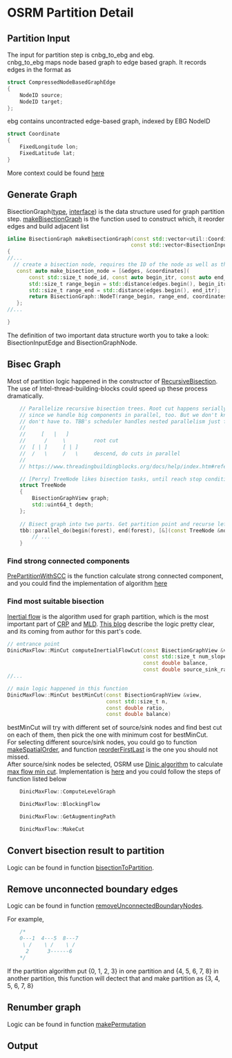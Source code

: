 # OSRM Partition Detail

## Partition Input
The input for partition step is cnbg_to_ebg and ebg. <br/>
cnbg_to_ebg maps node based graph to edge based graph.  It records edges in the format as
```C++
struct CompressedNodeBasedGraphEdge
{
    NodeID source;
    NodeID target;
};
```
ebg contains uncontracted edge-based graph, indexed by EBG NodeID
```C++
struct Coordinate
{
    FixedLongitude lon;
    FixedLatitude lat;
}
```

More context could be found [here](https://github.com/Project-OSRM/osrm-backend/blob/v5.20.0/src/partitioner/partitioner.cpp#L45)


## Generate Graph
 BisectionGraph([type](https://github.com/Project-OSRM/osrm-backend/blob/v5.20.0/include/partitioner/bisection_graph.hpp#L56), [interface](https://github.com/Project-OSRM/osrm-backend/blob/v5.20.0/include/partitioner/partition_graph.hpp#L64)) is the data structure used for graph partition step.  [makeBisectionGraph](https://github.com/Project-OSRM/osrm-backend/blob/9234b2ae76bdbbb91cbb51142bfc0ee1252c4abd/include/partitioner/bisection_graph.hpp#L60) is the function used to construct which, it reorder edges and build adjacent list

 ```C++
inline BisectionGraph makeBisectionGraph(const std::vector<util::Coordinate> &coordinates,
                                         const std::vector<BisectionInputEdge> &edges)
 {
//...
   // create a bisection node, requires the ID of the node as well as the lower bound to its edges
    const auto make_bisection_node = [&edges, &coordinates](
        const std::size_t node_id, const auto begin_itr, const auto end_itr) {
        std::size_t range_begin = std::distance(edges.begin(), begin_itr);
        std::size_t range_end = std::distance(edges.begin(), end_itr);
        return BisectionGraph::NodeT(range_begin, range_end, coordinates[node_id], node_id);
    };
//...

 }

 ```
The definition of two important data structure worth you to take a look: BisectionInputEdge and BisectionGraphNode.


## Bisec Graph
Most of partition logic happened in the constructor of [RecursiveBisection](https://github.com/Project-OSRM/osrm-backend/blob/v5.20.0/src/partitioner/recursive_bisection.cpp#L33).  The use of Intel-thread-building-blocks could speed up these process dramatically.
```C++
    // Parallelize recursive bisection trees. Root cut happens serially (well, this is a lie:
    // since we handle big components in parallel, too. But we don't know this and
    // don't have to. TBB's scheduler handles nested parallelism just fine).
    //
    //     [   |   ]
    //      /     \         root cut
    //  [ | ]     [ | ]
    //  /   \     /   \     descend, do cuts in parallel
    //
    // https://www.threadingbuildingblocks.org/docs/help/index.htm#reference/algorithms/parallel_do_func.html

    // [Perry] TreeNode likes bisection tasks, until reach stop condition it will continue to split and add to the tree
    struct TreeNode
    {
        BisectionGraphView graph;
        std::uint64_t depth;
    };
    
    // Bisect graph into two parts. Get partition point and recurse left and right in parallel.
    tbb::parallel_do(begin(forest), end(forest), [&](const TreeNode &node, Feeder &feeder) {
        // ...
    }
```



### Find strong connected components
[PrePartitionWithSCC](https://github.com/Project-OSRM/osrm-backend/blob/v5.20.0/src/partitioner/recursive_bisection_state.cpp#L91) is the function calculate strong connected component, and you could find the implementation of algorithm [here](https://github.com/Project-OSRM/osrm-backend/blob/v5.20.0/include/extractor/tarjan_scc.hpp#L62)<br/>

### Find most suitable bisection
[Inertial flow]() is the algorithm used for graph partition, which is the most important part of [CRP](../../../routing_basic/doc/crp.md) and [MLD](../bidirectional_dijkstra_in_osrm.md).  [This blog](https://daniel-j-h.github.io/post/selection-algorithms-for-partitioning/) describe the logic pretty clear, and its coming from author for this part's code. <br/>

```C++
// entrance point
DinicMaxFlow::MinCut computeInertialFlowCut(const BisectionGraphView &view,
                                            const std::size_t num_slopes,
                                            const double balance,
                                            const double source_sink_rate)
//...

// main logic happened in this function
DinicMaxFlow::MinCut bestMinCut(const BisectionGraphView &view,
                                const std::size_t n,
                                const double ratio,
                                const double balance)
```

bestMinCut will try with different set of source/sink nodes and find best cut on each of them, then pick the one with minimum cost for bestMinCut.<br/>
For selecting different source/sink nodes, you could go to function [makeSpatialOrder](https://github.com/Project-OSRM/osrm-backend/blob/v5.20.0/src/partitioner/inertial_flow.cpp#L39), and function [reorderFirstLast](https://github.com/Project-OSRM/osrm-backend/blob/v5.20.0/include/partitioner/reorder_first_last.hpp#L21) is the one you should not missed.<br/>
After source/sink nodes be selected, OSRM use [Dinic algorithm](https://en.wikipedia.org/wiki/Dinic%27s_algorithm) to calculate [max flow min cut](../../../routing_basic/doc/max_flow_min_cut.md).  Implementation is [here](https://github.com/Project-OSRM/osrm-backend/blob/v5.20.0/src/partitioner/dinic_max_flow.cpp#L39) and you could follow the steps of function listed below<br/>
```C++
    DinicMaxFlow::ComputeLevelGraph

    DinicMaxFlow::BlockingFlow

    DinicMaxFlow::GetAugmentingPath

    DinicMaxFlow::MakeCut

```


## Convert bisection result to partition
Logic can be found in function [bisectionToPartition](https://github.com/Project-OSRM/osrm-backend/blob/v5.20.0/src/partitioner/bisection_to_partition.cpp#L117).<br/>

## Remove unconnected boundary edges
Logic can be found in function [removeUnconnectedBoundaryNodes](https://github.com/Project-OSRM/osrm-backend/blob/v5.20.0/include/partitioner/remove_unconnected.hpp).<br/>

For example, 
```C++
    /*
    0---1  4---5  8---7 
     \ /    \ /    \ /
      2      3------6
    */
```
If the partition algorithm put {0, 1, 2, 3} in one partition and {4, 5, 6, 7, 8} in another partition, this function will dectect that and make partition as {3, 4, 5, 6, 7, 8}<br/>



## Renumber graph
Logic can be found in function [makePermutation](https://github.com/Project-OSRM/osrm-backend/blob/v5.20.0/src/partitioner/renumber.cpp#L44)<br/>


## Output


